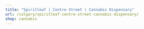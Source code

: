 ```yaml
---
title: "Spiritleaf | Centre Street | Cannabis Dispensary"
url: /calgary/spiritleaf-centre-street-cannabis-dispensary/
shop: cannabis
---
```

